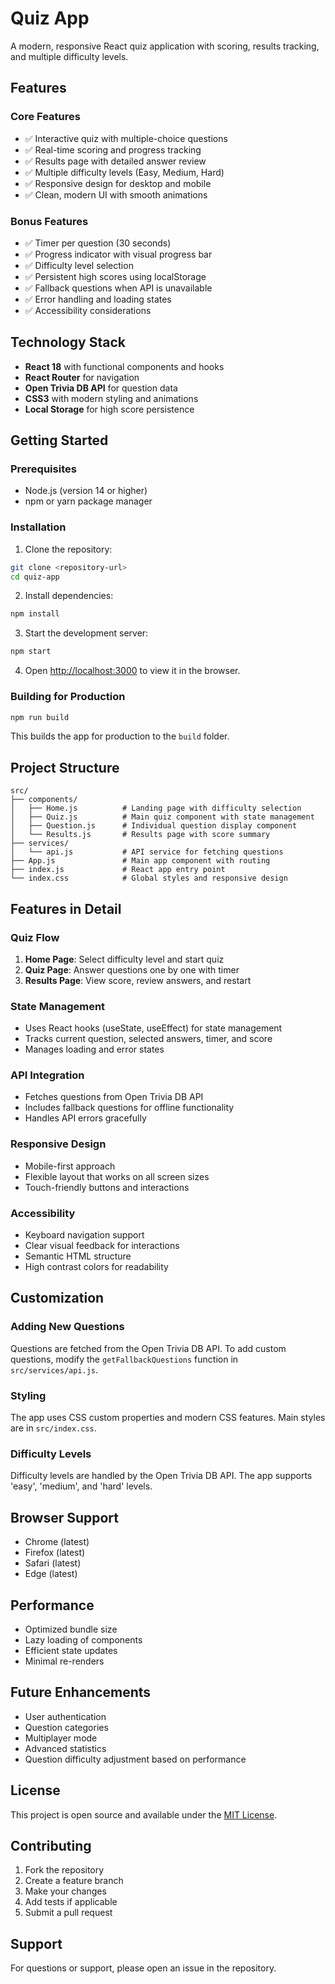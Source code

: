 # Quiz App

A modern, responsive React quiz application with scoring, results tracking, and multiple difficulty levels.

## Features

### Core Features
- ✅ Interactive quiz with multiple-choice questions
- ✅ Real-time scoring and progress tracking
- ✅ Results page with detailed answer review
- ✅ Multiple difficulty levels (Easy, Medium, Hard)
- ✅ Responsive design for desktop and mobile
- ✅ Clean, modern UI with smooth animations

### Bonus Features
- ✅ Timer per question (30 seconds)
- ✅ Progress indicator with visual progress bar
- ✅ Difficulty level selection
- ✅ Persistent high scores using localStorage
- ✅ Fallback questions when API is unavailable
- ✅ Error handling and loading states
- ✅ Accessibility considerations

## Technology Stack

- **React 18** with functional components and hooks
- **React Router** for navigation
- **Open Trivia DB API** for question data
- **CSS3** with modern styling and animations
- **Local Storage** for high score persistence

## Getting Started

### Prerequisites

- Node.js (version 14 or higher)
- npm or yarn package manager

### Installation

1. Clone the repository:
```bash
git clone <repository-url>
cd quiz-app
```

2. Install dependencies:
```bash
npm install
```

3. Start the development server:
```bash
npm start
```

4. Open [http://localhost:3000](http://localhost:3000) to view it in the browser.

### Building for Production

```bash
npm run build
```

This builds the app for production to the `build` folder.

## Project Structure

```
src/
├── components/
│   ├── Home.js          # Landing page with difficulty selection
│   ├── Quiz.js          # Main quiz component with state management
│   ├── Question.js      # Individual question display component
│   └── Results.js       # Results page with score summary
├── services/
│   └── api.js           # API service for fetching questions
├── App.js               # Main app component with routing
├── index.js             # React app entry point
└── index.css            # Global styles and responsive design
```

## Features in Detail

### Quiz Flow
1. **Home Page**: Select difficulty level and start quiz
2. **Quiz Page**: Answer questions one by one with timer
3. **Results Page**: View score, review answers, and restart

### State Management
- Uses React hooks (useState, useEffect) for state management
- Tracks current question, selected answers, timer, and score
- Manages loading and error states

### API Integration
- Fetches questions from Open Trivia DB API
- Includes fallback questions for offline functionality
- Handles API errors gracefully

### Responsive Design
- Mobile-first approach
- Flexible layout that works on all screen sizes
- Touch-friendly buttons and interactions

### Accessibility
- Keyboard navigation support
- Clear visual feedback for interactions
- Semantic HTML structure
- High contrast colors for readability

## Customization

### Adding New Questions
Questions are fetched from the Open Trivia DB API. To add custom questions, modify the `getFallbackQuestions` function in `src/services/api.js`.

### Styling
The app uses CSS custom properties and modern CSS features. Main styles are in `src/index.css`.

### Difficulty Levels
Difficulty levels are handled by the Open Trivia DB API. The app supports 'easy', 'medium', and 'hard' levels.

## Browser Support

- Chrome (latest)
- Firefox (latest)
- Safari (latest)
- Edge (latest)

## Performance

- Optimized bundle size
- Lazy loading of components
- Efficient state updates
- Minimal re-renders

## Future Enhancements

- User authentication
- Question categories
- Multiplayer mode
- Advanced statistics
- Question difficulty adjustment based on performance

## License

This project is open source and available under the [MIT License](LICENSE).

## Contributing

1. Fork the repository
2. Create a feature branch
3. Make your changes
4. Add tests if applicable
5. Submit a pull request

## Support

For questions or support, please open an issue in the repository.
